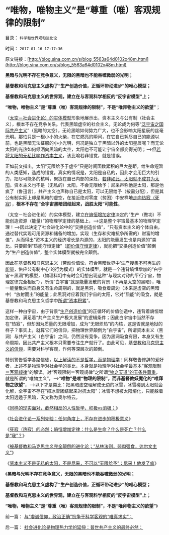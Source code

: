 # “唯物，唯物主义”是“尊重（唯）客观规律的限制”

目录： `科学和世界观和进化论` 

时间： `2017-01-16 17:17:36` 

原文链接：[http://blog.sina.com.cn/s/blog_5563a64d0102x48m.html](http://blog.sina.com.cn/s/blog_5563a64d0102x48m.html)

**黑暗与光明不存在竞争意义，无限的黑暗也不能吞噬微弱的光明；**

**基督教和马克思主义虚构了“生产创造价值，正循环带动进步”的唯心模型；**

**基督教和马克思主义的世界观，建立在与客观科学相反的“反宇宙模型”上；**

**“唯物，唯物主义”是“尊重（唯）客观规律的限制”，不是“唯拜物主义的欲望”**；

（[太空－社会进化论）的实体模型](../../../2017/1/12/社会进化论是物理热力学的延伸：普世共产主义的最终必然；.md)形象地展示出，资本主义与公有制（社会主义），根本不存在竞争关系。代表黑暗虚空的社会主义，无论成为何等“[泛宇宙之国际共产主义](../../../2017/1/8/社会进化论先验：资本主义会灭亡，国际共产主义会实现；.md)”（黑暗的太空），无论黑暗如何势力广大，也不会影响太阳星辰的丝毫光明。那怕只是一根小小的火柴，在它燃亮的瞬间，在它自已耗尽自已的能源以前，也是黑暗无法征服的小小光明，何况是独立于黑暗以外的太阳星辰呢？而无论太阳的光热如何倾洒向黑暗的太空，太阳也不可能让宇宙全部变得光明；——>但[若将太阳的无私比喻作资本主义](../../../2017/1/15/资本主义不是无私的太阳，不是尼采，不可以“无限给予”.md)，该比喻若非错觉，就是错误。

正如前文指出，太阳“无限给予于虚空”只是时间函数累积的巨大差距，给生命短暂的人类感知，造成的错觉。真实的情况是，太阳是自私的，因此才会用巨大的引力，把尽可能多的核料，聚拢在自已内部的深处，[若非如此，太阳就不成其为太阳](../../../2017/1/7/积极vs消极，截然相反的人生哲学（价值观）.md)。资本主义也不是（无私的）太阳，不会无限给予；尼采声称他是太阳，那是他疯了（鲁迅言），共产主义也声称自已是太阳，可以无限给予（按需分配），但是其公有制实际上却是黑暗的虚空，在接近绝对零度（贫困）中安祥地[走向热寂（死寂](../../../2017/1/12/社会进化论是物理热力学的延伸：普世共产主义的最终必然；.md)），**根本不存在“全宇宙黑暗团结起来，战胜太阳”可能性**。

（太空－社会进化论）的实体模型，建立[在熵恒增加定律](../../../2009/11/4/什么是“我”及人性本私和熵恒增加定律.md)决定的“生产（做功）不能创造资源（能量）”的物理学定律的基础上，——>这是整个宇宙最基本的物理学定理！——>因此决定了社会进化论中的“交换创造价值”，“只有资本主义的个体自由，通过替代实现可用资源和储备的增加，实现（生存和灾难抗争所需的）财富的增值”，从而得出“资本主义的经济增长是内源的，太阳的能量发生也是内源的”类比。只要颠倒“质能守恒定律”（[即价值守恒定律](../../../2008/7/6/什么是社会生产的价值？什么是GDP？.md)），就能把“交换创造价值”颠倒为“生产创造价值”，整个实体模型就被完全颠倒。

因此在基督教和马克思主义（劳动价值论，符合黑暗世界中‘[生产搜集不可再生的能](../../../2011/5/1/生产力不是财富，产能过剩是巨大浪费.md)量，供应公有制中心’的行为模式）的实体模型，就是一个违背熵恒增加的“白宇宙＋黑洞”的模型，（物理科幻中有时会幻想出现这种“与现实对称的平行宇宙，物理定律完全相反”），所谓“白宇宙”就是能量发散的背景（不再是太空的黑暗），唯一能量散失而自身又有生命周期的，就是黑洞，吸食着周边（本来是虚空的黑暗中）“放射而出”的能量；此黑洞对应着我们宇宙的太阳，它对“质能”的吸食，就是基督教和马克思主义哲学中[所谓“资本积累](../../../2010/6/1/资本积累阻碍工业革命！有大众需求，才有工业革命！.md)”。

这样一种白宇宙，由于背景“[生产创造价值”](../../../2011/7/21/“原始共产主义”就是原始奴隶制.md)的正循环的价值创造中，违背着熵恒增加定律，满足着“共产主义生产极大发展”的逻辑条件；因此白宇宙中当然不存在“热寂”，但却因为质量的无限增加，成为“无限炽热”的内核，这是否就是地狱的样子？事实上，就算它们的信仰，把物理世界颠倒为“白宇宙”，所谓资本主义（黑洞）与共产主义（白宇宙）之间，仍然没有竞争。因为黑洞吸食有限，本身又有生命周期，因此共产主义根本只需要专注生产就行了。由此可见，[基督教和马克思主义的信仰](../../../2012/2/17/拜上帝教的洋葱头和共产主义传统和保守主义.md)，需要对科学客观，作何等深层次的颠倒。

特别警告哲学各路信徒，[以上解读的不是哲学，而是物理学](http://darthvad.blog.sohu.com/323665917.html)！同样敬告修辞的爱好者，上述不是物理学对社会学的类比，本身就是物理学对社会学最基本“[客观限制＝客观规律](../../../2016/10/9/伪科学“能知过去未来”，科学能知（过去未来的）限制，.md)”的解读。对“客观限制＝客观规律”之所谓[“物之天道”的无条件尊重](../../../2009/6/19/科学认知是唯心信仰和唯物主义共存条件.md)，就是所谓的“唯物主义”，——>“**唯物”是唯“物理的限制”，而非基督教妖魔化的“唯拜物之欲望**”，——>以下才是类比：把黑暗虚空理解成无边的冰雪，冰雪碰到太阳就会化解，全宇宙不存在“把冰雪团结起来对抗太阳”；冰雪不想被太阳熔化，只能躲着太阳远遁于黑暗，天文称为奥尔特云。

《[同样的现实面对，截然相反的人性哲学，积极vs消极；](../../../2017/1/7/积极vs消极，截然相反的人生哲学（价值观）.md)》

《[社会进化论一系列先验：任何角度上，不存在进步的积极意义](../../../2017/1/10/社会进化论先验：任何角度上，不存在进步的积极意义；.md)》

《[死寂（热寂）的必然；熵恒增加定律：什么是生命？什么是死亡？什么是“我”？](../../../2017/1/12/社会进化论是物理热力学的延伸：普世共产主义的最终必然；.md)》

《[被基督教和马克思主义完全颠倒的进化论；“丛林法则，弱肉强食，达尔文主义”](http://blog.sina.com.cn/s/blog_5563a64d0102x424.html)》

《[资本主义不是无私的太阳，不是尼采，不可以“无限给予”；尼采！他发了疯](../../../2017/1/15/资本主义不是无私的太阳，不是尼采，不可以“无限给予”.md)》

《**黑暗与光明不存在竞争意义，无限的黑暗也不能吞噬微弱的光明；**

**基督教和马克思主义虚构了“生产创造价值，正循环带动进步”的唯心模型；**

**基督教和马克思主义的世界观，建立在与客观科学相反的“反宇宙模型”上；**

**“唯物，唯物主义”是“尊重（唯）客观规律的限制”，不是“唯拜物主义的欲望”**》

前一篇： [与“虔诚信仰，政治正确”抗争于科学客观的“唯真求实”；](../../../2017/1/18/与“虔诚信仰，政治正确”抗争于科学客观的“唯真求实”；.md)

后一篇： [社会进化论是物理热力学的延伸：普世共产主义的最终必然；](../../../2017/1/12/社会进化论是物理热力学的延伸：普世共产主义的最终必然；.md)

